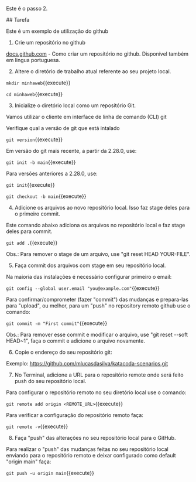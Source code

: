 Este é o passo 2.

## Tarefa

Este é um exemplo de utilização do github

1) Crie um repositório no github

[docs.github.com](https://docs.github.com/pt/github/creating-cloning-and-archiving-repositories/creating-a-new-repository) - Como criar um repositório no github. Disponível também em lingua portuguesa.

2) Altere o diretório de trabalho atual referente ao seu projeto local. 

`mkdir minhaweb`{{execute}}

`cd minhaweb`{{execute}}

3) Inicialize o diretório local como um repositório Git.

Vamos utilizar o cliente em interface de linha de comando (CLI) git

Verifique qual a versão de git que está intalado

`git version`{{execute}}

Em versão do git mais recente, a partir da 2.28.0, use:

`git init -b main`{{execute}}

Para versões anteriores a 2.28.0, use:

`git init`{{execute}}

`git checkout -b main`{{execute}}

4) Adicione os arquivos ao novo repositório local. Isso faz stage deles para o primeiro commit.

Este comando abaixo adiciona os arquivos no repositório local e faz stage deles para commit.

`git add .`{{execute}}

Obs.: Para remover o stage de um arquivo, use "git reset HEAD YOUR-FILE".

5) Faça commit dos arquivos com stage em seu repositório local.

Na maioria das instalações é necessário configurar primeiro o email:

`git config --global user.email "you@example.com"`{{execute}}

Para confirmar/comprometer (fazer "commit") das mudanças e prepara-las para "upload", ou melhor, para um "push" no repository remoto github use o comando:

`git commit -m "First commit"`{{execute}}

Obs.: Para remover esse commit e modificar o arquivo, use "git reset --soft HEAD~1", faça o commit e adicione o arquivo novamente.

6) Copie o endereço do seu repositório git:

Exemplo: https://github.com/mlucasdasilva/katacoda-scenarios.git

7) No Terminal, adicione a URL para o repositório remote onde será feito push do seu repositório local.

Para configurar o repositório remoto no seu diretório local use o comando:

`git remote add origin <REMOTE_URL>`{{execute}}

Para verificar a configuração do repositório remoto faça:

`git remote -v`{{execute}}

8) Faça "push" das alterações no seu repositório local para o GitHub.

Para realizar o "push" das mudanças feitas no seu repositório local enviando para o repositório remoto e deixar configurado como default "origin main" faça:

`git push -u origin main`{{execute}}

